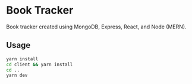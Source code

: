 # Book Tracker

Book tracker created using MongoDB, Express, React, and Node (MERN). 

## Usage

```bash
yarn install
cd client && yarn install
cd ..
yarn dev
```

